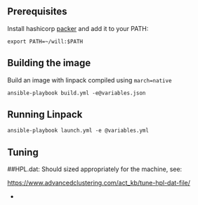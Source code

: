 Prerequisites
-------------

Install hashicorp [packer](https://packer.io/) and add it to your PATH:

```
export PATH=~/will:$PATH
```

Building the image
------------------

Build an image with linpack compiled using `march=native`

```
ansible-playbook build.yml -e@variables.json
```

Running Linpack
---------------

```
ansible-playbook launch.yml -e @variables.yml
```

Tuning
------

##HPL.dat:
Should sized appropriately for the machine, see:

https://www.advancedclustering.com/act_kb/tune-hpl-dat-file/

-
